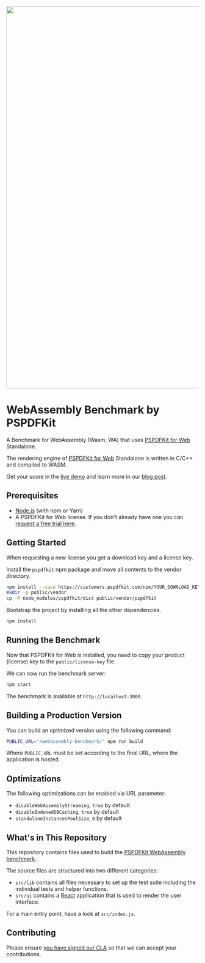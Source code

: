 <center>
  <a href="http://iswebassemblyfastyet.com/">
    <img src="https://pspdfkit.com/images/blog/2018/webassembly-benchmark/article-header.png" width="1000" style="max-width: 100%;">
  </a>
</center>

# WebAssembly Benchmark by PSPDFKit

A Benchmark for WebAssembly (Wasm, WA) that uses [PSPDFKit for Web](https://pspdfkit.com/web/) Standalone.

The rendering engine of [PSPDFKit for Web](https://pspdfkit.com/web/) Standalone is written in C/C++ and compiled to WASM.

Get your score in the [live demo](http://iswebassemblyfastyet.com/) and learn more in our [blog post](https://pspdfkit.com/blog/2018/a-real-world-webassembly-benchmark/).

## Prerequisites

- [Node.js](http://nodejs.org/) (with npm or Yarn)
- A PSPDFKit for Web license. If you don't already have one
  you can [request a free trial here](https://pspdfkit.com/try/).

## Getting Started

When requesting a new license you get a download key and a license key.

Install the `pspdfkit` npm package and move all contents to the vendor directory.

```bash
npm install --save https://customers.pspdfkit.com/npm/YOUR_DOWNLOAD_KEY_GOES_HERE/latest.tar.gz
mkdir -p public/vendor
cp -R node_modules/pspdfkit/dist public/vendor/pspdfkit
```

Bootstrap the project by installing all the other dependencies.

```bash
npm install
```

## Running the Benchmark

Now that PSPDFKit for Web is installed, you need to copy your product (license) key to the `public/license-key` file.

We can now run the benchmark server:

```bash
npm start
```

The benchmark is available at `http://localhost:3000`.

## Building a Production Version

You can build an optimized version using the following command:

```bash
PUBLIC_URL="/webassembly-benchmark/" npm run build
```

Where `PUBLIC_URL` must be set according to the final URL, where the application is hosted.

## Optimizations

The following optimizations can be enabled via URL parameter:

- `disableWebAssemblyStreaming`, `true` by default
- `disableIndexedDBCaching`, `true` by default
- `standaloneInstancesPoolSize`, `0` by default

## What's in This Repository

This repository contains files used to build the [PSPDFKit WebAssembly benchmark](http://iswebassemblyfastyet.com/).

The source files are structured into two different categories:

- `src/lib` contains all files necessary to set up the test suite including the individual tests and helper functions.
- `src/ui` contains a [React](https://reactjs.org/) application that is used to render the user interface.

For a main entry point, have a look at `src/index.js`.

## Contributing

Please ensure
[you have signed our CLA](https://pspdfkit.com/guides/web/current/miscellaneous/contributing/) so that we can
accept your contributions.
